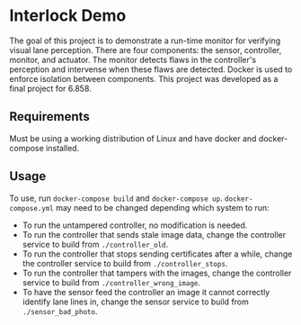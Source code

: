# Interlock Demo
The goal of this project is to demonstrate a run-time monitor for verifying visual lane perception. There are four components: the sensor, controller, monitor, and actuator. The monitor detects flaws in the controller's perception and intervense when these flaws are detected. Docker is used to enforce isolation between components. This project was developed as a final project for 6.858. 

## Requirements
Must be using a working distribution of Linux and have docker and docker-compose installed.

## Usage
To use, run `docker-compose build` and `docker-compose up`. `docker-compose.yml` may need to be changed depending which system to run:
  * To run the untampered controller, no modification is needed. 
  * To run the controller that sends stale image data, change the controller service to build from `./controller_old`.
  * To run the controller that stops sending certificates after a while, change the controller service to build from `./controller_stops`.
  * To run the controller that tampers with the images, change the controller service to build from `./controller_wrong_image`.
  * To have the sensor feed the controller an image it cannot correctly identify lane lines in, change the sensor service to build from `./sensor_bad_photo`. 
